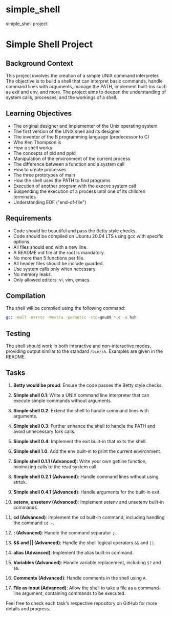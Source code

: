 # simple_shell
simple_shell project
# Simple Shell Project

## Background Context

This project involves the creation of a simple UNIX command interpreter. The objective is to build a shell that can interpret basic commands, handle command lines with arguments, manage the PATH, implement built-ins such as exit and env, and more. The project aims to deepen the understanding of system calls, processes, and the workings of a shell.

## Learning Objectives

- The original designer and implementer of the Unix operating system
- The first version of the UNIX shell and its designer
- The inventor of the B programming language (predecessor to C)
- Who Ken Thompson is
- How a shell works
- The concepts of pid and ppid
- Manipulation of the environment of the current process
- The difference between a function and a system call
- How to create processes
- The three prototypes of main
- How the shell uses the PATH to find programs
- Execution of another program with the execve system call
- Suspending the execution of a process until one of its children terminates
- Understanding EOF ("end-of-file")

## Requirements

- Code should be beautiful and pass the Betty style checks.
- Code should be compiled on Ubuntu 20.04 LTS using gcc with specific options.
- All files should end with a new line.
- A README.md file at the root is mandatory.
- No more than 5 functions per file.
- All header files should be include guarded.
- Use system calls only when necessary.
- No memory leaks.
- Only allowed editors: vi, vim, emacs.

## Compilation

The shell will be compiled using the following command:

```bash
gcc -Wall -Werror -Wextra -pedantic -std=gnu89 *.c -o hsh
```

## Testing

The shell should work in both interactive and non-interactive modes, providing output similar to the standard `/bin/sh`. Examples are given in the README.

## Tasks

1. **Betty would be proud**: Ensure the code passes the Betty style checks.

2. **Simple shell 0.1**: Write a UNIX command line interpreter that can execute simple commands without arguments.

3. **Simple shell 0.2**: Extend the shell to handle command lines with arguments.

4. **Simple shell 0.3**: Further enhance the shell to handle the PATH and avoid unnecessary fork calls.

5. **Simple shell 0.4**: Implement the exit built-in that exits the shell.

6. **Simple shell 1.0**: Add the env built-in to print the current environment.

7. **Simple shell 0.1.1 (Advanced)**: Write your own getline function, minimizing calls to the read system call.

8. **Simple shell 0.2.1 (Advanced)**: Handle command lines without using strtok.

9. **Simple shell 0.4.1 (Advanced)**: Handle arguments for the built-in exit.

10. **setenv, unsetenv (Advanced)**: Implement setenv and unsetenv built-in commands.

11. **cd (Advanced)**: Implement the cd built-in command, including handling the command `cd -`.

12. **; (Advanced)**: Handle the command separator `;`.

13. **&& and || (Advanced)**: Handle the shell logical operators `&&` and `||`.

14. **alias (Advanced)**: Implement the alias built-in command.

15. **Variables (Advanced)**: Handle variable replacement, including `$?` and `$$`.

16. **Comments (Advanced)**: Handle comments in the shell using `#`.

17. **File as input (Advanced)**: Allow the shell to take a file as a command-line argument, containing commands to be executed.

Feel free to check each task's respective repository on GitHub for more details and progress.
